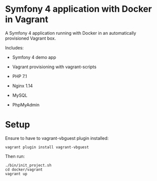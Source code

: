 Symfony 4 application with Docker in Vagrant
============================================


A Symfony 4 application running with Docker in an automatically provisioned Vagrant box.


Includes:

* Symfony 4 demo app
* Vagrant provisioning with vagrant-scripts

* PHP 7.1
* Nginx 1.14
* MySQL
* PhpMyAdmin


# Setup

Ensure to have to vagrant-vbguest plugin installed:
```
vagrant plugin install vagrant-vbguest
```

Then run:

```
./bin/init_project.sh
cd docker/vagrant
vagrant up
```


